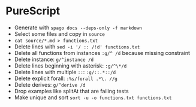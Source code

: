 # PureScript

- Generate with `spago docs --deps-only -f markdown`
- Select some files and copy in `source`
- `cat source/*.md > functions.txt`
- Delete lines with `sed -i '/ :: /!d' functions.txt`
- Delete all functions from instances `:g/^ /d` because missing constraint
- Delete instance: `g/^instance /d`
- Delete lines beginning with asterisk: `:g/^\*/d`
- Delete lines with multiple `::`: `:g/::.*::/d`
- Delete explicit forall: `:%s/forall .*\. //g`
- Delete derives: `g/^derive /d`
- Drop examples like splitAt that are failing tests
- Make unique and sort `sort -u -o functions.txt functions.txt`
